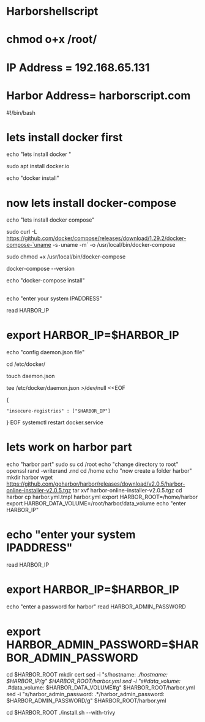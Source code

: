 # Harborshellscript
# chmod o+x /root/
# IP Address = 192.168.65.131
# Harbor Address= harborscript.com

#!/bin/bash


# lets install docker first
echo "lets install docker "

sudo apt install docker.io

echo "docker install"

# now lets install docker-compose

echo "lets install docker compose"

sudo curl -L https://github.com/docker/compose/releases/download/1.29.2/docker-compose-`uname -s`-`uname -m` -o /usr/local/bin/docker-compose

sudo chmod +x /usr/local/bin/docker-compose

docker-compose --version

echo "docker-compose install"

##
echo "enter your system IPADDRESS"

read HARBOR_IP

# export HARBOR_IP=$HARBOR_IP
echo "config daemon.json file"

cd /etc/docker/

touch daemon.json

tee /etc/docker/daemon.json >/dev/null <<EOF
                                             
{
                                             
    "insecure-registries" : ["$HARBOR_IP"]
}
EOF
systemctl restart docker.service
##
# lets work on harbor part
echo "harbor part"
sudo su
cd /root
echo "change directory to root"
openssl rand -writerand .rnd
cd /home
echo "now create a folder harbor"
mkdir harbor
wget https://github.com/goharbor/harbor/releases/download/v2.0.5/harbor-online-installer-v2.0.5.tgz
tar xvf harbor-online-installer-v2.0.5.tgz
cd harbor
cp harbor.yml.tmpl harbor.yml
export HARBOR_ROOT=/home/harbor
export HARBOR_DATA_VOLUME=/root/harbor/data_volume
echo "enter HARBOR_IP"
# echo "enter your system IPADDRESS"
read HARBOR_IP
# export HARBOR_IP=$HARBOR_IP
####
echo "enter a password for harbor"
read HARBOR_ADMIN_PASSWORD
# export HARBOR_ADMIN_PASSWORD=$HARBOR_ADMIN_PASSWORD
cd $HARBOR_ROOT
mkdir cert
sed -i "s/hostname: .*/hostname: $HARBOR_IP/g" $HARBOR_ROOT/harbor.yml
sed -i "s#data_volume: .*#data_volume: $HARBOR_DATA_VOLUME#g" $HARBOR_ROOT/harbor.yml
sed -i "s/harbor_admin_password: .*/harbor_admin_password: $HARBOR_ADMIN_PASSWORD/g" $HARBOR_ROOT/harbor.yml

cd $HARBOR_ROOT
./install.sh --with-trivy
